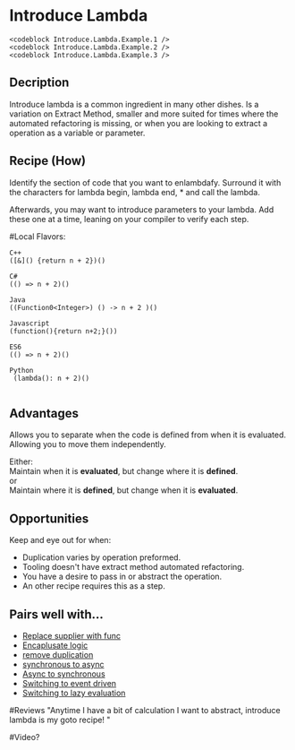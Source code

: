 # Introduce Lambda
    
    <codeblock Introduce.Lambda.Example.1 />
    <codeblock Introduce.Lambda.Example.2 />
    <codeblock Introduce.Lambda.Example.3 />


## Decription 

Introduce lambda is a common ingredient in many other dishes.
Is a variation on Extract Method, smaller and more suited for 
times where the automated refactoring is missing, or when you are looking
to extract a operation as a variable or parameter.


## Recipe  (How)
 
Identify the section of code that you want to enlambdafy. 
Surround it with the characters for lambda begin, lambda end, * and call the lambda.  

Afterwards, you may want to introduce parameters to your lambda.
Add these one at a time, leaning on your compiler to verify each step.

#Local Flavors:
```
C++  
([&]() {return n + 2})()
 
C#
(() => n + 2)()
 
Java
((Function0<Integer>) () -> n + 2 )()
 
Javascript
(function(){return n+2;}())
 
ES6
(() => n + 2)()
 
Python
 (lambda(): n + 2)()
 

```

## Advantages

Allows you to separate when the code is defined from when it is evaluated.
Allowing you to move them independently.  

Either:  
Maintain when it is **evaluated**, but change where it is **defined**.  
or   
Maintain where it is **defined**, but change when it is **evaluated**.

## Opportunities 

Keep and eye out for when:

* Duplication varies by operation preformed.
* Tooling doesn't have extract method automated refactoring.
* You have a desire to pass in or abstract the operation.
* An other recipe requires this as a step.

## Pairs well with...

* [Replace supplier with func]()
* [Encaplusate logic]()
* [remove duplication]()
* [synchronous to async]()
* [Async to synchronous]()
* [Switching to event driven]()
* [Switching to lazy evaluation]()


#Reviews
"Anytime I have a bit of calculation I want to abstract, introduce lambda is my goto recipe! " 

#Video?


